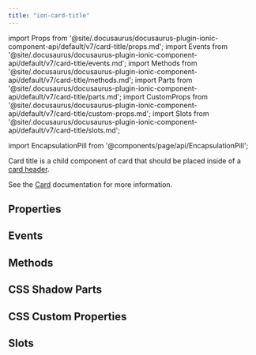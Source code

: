 ```yaml
---
title: "ion-card-title"
---
```

import Props from '@site/.docusaurus/docusaurus-plugin-ionic-component-api/default/v7/card-title/props.md';
import Events from '@site/.docusaurus/docusaurus-plugin-ionic-component-api/default/v7/card-title/events.md';
import Methods from '@site/.docusaurus/docusaurus-plugin-ionic-component-api/default/v7/card-title/methods.md';
import Parts from '@site/.docusaurus/docusaurus-plugin-ionic-component-api/default/v7/card-title/parts.md';
import CustomProps from '@site/.docusaurus/docusaurus-plugin-ionic-component-api/default/v7/card-title/custom-props.md';
import Slots from '@site/.docusaurus/docusaurus-plugin-ionic-component-api/default/v7/card-title/slots.md';

import EncapsulationPill from '@components/page/api/EncapsulationPill';

<head>
  <title>ion-card-title | Ionic App Card Title Component and Properties</title>
  <meta name="description" content="ion-card-title is a child component of ion-card. Read to learn more about card title properties and how this component is used on Ionic Framework apps." />
</head>

<EncapsulationPill type="shadow" />


Card title is a child component of card that should be placed inside of a [card header](./card-header).

See the [Card](./card) documentation for more information.


## Properties
<Props />

## Events
<Events />

## Methods
<Methods />

## CSS Shadow Parts
<Parts />

## CSS Custom Properties
<CustomProps />

## Slots
<Slots />
